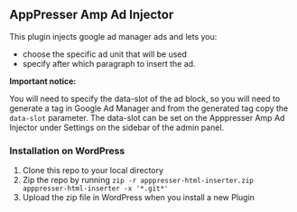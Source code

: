 ## AppPresser Amp Ad Injector

This plugin injects google ad manager ads and lets you:

- choose the specific ad unit that will be used
- specify after which paragraph to insert the ad.

**Important notice:**

You will need to specify the data-slot of the ad block, so you will need to generate a tag in Google Ad Manager and from the generated tag copy the `data-slot` parameter.
The data-slot can be set on the Apppresser Amp Ad Injector under Settings on the sidebar of the admin panel.

### Installation on WordPress

1. Clone this repo to your local directory
2. Zip the repo by running `zip -r apppresser-html-inserter.zip apppresser-html-inserter -x '*.git*'`
3. Upload the zip file in WordPress when you install a new Plugin
